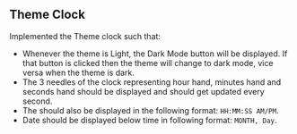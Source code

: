 ## Theme Clock
Implemented the Theme clock such that:
- Whenever the theme is Light, the Dark Mode button will be displayed. If that button is clicked then the theme will change to dark mode, vice versa when the theme is dark.
- The 3 needles of the clock representing hour hand, minutes hand and seconds hand should be displayed and should get updated every second.
- The should also be displayed in the following format: `HH:MM:SS AM/PM`.
- Date should be displayed below time in following format: `MONTH, Day`.